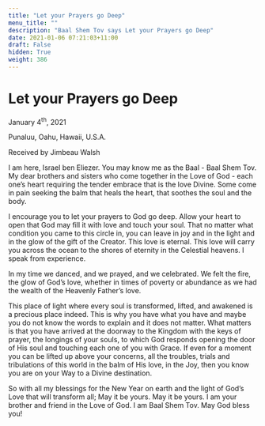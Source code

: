 ```yaml
---
title: "Let your Prayers go Deep"
menu_title: ""
description: "Baal Shem Tov says Let your Prayers go Deep"
date: 2021-01-06 07:21:03+11:00
draft: False
hidden: True
weight: 386
---
```

# Let your Prayers go Deep

January 4<sup>th</sup>, 2021

Punaluu, Oahu, Hawaii, U.S.A.

Received by Jimbeau Walsh



I am here, Israel ben Eliezer. You may know me as the Baal - Baal Shem Tov.  My dear brothers and sisters who come together in the Love of God - each one’s heart requiring the tender embrace that is the love Divine. Some come in pain seeking the balm that heals the heart, that soothes the soul and the body. 

I encourage you to let your prayers to God go deep. Allow your heart to open that God may fill it with love and touch your soul. That no matter what condition you came to this circle in, you can leave in joy and in the light and in the glow of the gift of the Creator. This love is eternal. This love will carry you across the ocean to the shores of eternity in the Celestial heavens. I speak from experience. 

In my time we danced, and we prayed, and we celebrated. We felt the fire, the glow of God’s love, whether in times of poverty or abundance as we had the wealth of the Heavenly Father’s love. 

This place of light where every soul is transformed, lifted, and awakened is a precious place indeed. This is why you have what you have and maybe you do not know the words to explain and it does not matter. What matters is that you have arrived at the doorway to the Kingdom with the keys of prayer, the longings of your souls, to which God responds opening the door of His soul and touching each one of you with Grace. If even for a moment you can be lifted up above your concerns, all the troubles, trials and tribulations of this world in the balm of His love, in the Joy, then you know you are on your Way to a Divine destination. 

So with all my blessings for the New Year on earth and the light of God’s Love that will transform all; May it be yours. May it be yours. I am your brother and friend in the Love of God. I am Baal Shem Tov. May God bless you!